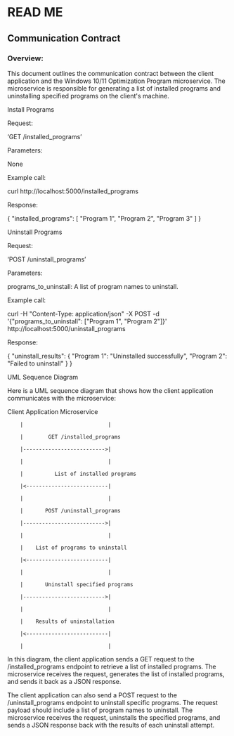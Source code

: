# READ ME

## Communication Contract

### Overview:

This document outlines the communication contract between the client application and the Windows 10/11 Optimization Program microservice. The microservice is responsible for generating a list of installed programs and uninstalling specified programs on the client's machine.

Install Programs

Request:

‘GET /installed_programs’

Parameters:

None

Example call:

curl http://localhost:5000/installed_programs

Response:

{
  "installed_programs": [
    "Program 1",
    "Program 2",
    "Program 3"
  ]
}

Uninstall Programs

Request:

‘POST /uninstall_programs’

Parameters:

programs_to_uninstall: A list of program names to uninstall.

Example call:

curl -H "Content-Type: application/json" -X POST -d '{"programs_to_uninstall": ["Program 1", "Program 2"]}' http://localhost:5000/uninstall_programs

Response:

{
  "uninstall_results": {
    "Program 1": "Uninstalled successfully",
    "Program 2": "Failed to uninstall"
  }
}

UML Sequence Diagram

Here is a UML sequence diagram that shows how the client application communicates with the microservice:

Client Application          Microservice

        |                           |
        
        |        GET /installed_programs
        
        |-------------------------->|
        
        |                           |
        
        |          List of installed programs
        
        |<--------------------------|
        
        |                           |
        
        |       POST /uninstall_programs
        
        |-------------------------->|
        
        |                           |
        
        |    List of programs to uninstall
        
        |<--------------------------|
        
        |                           |
        
        |       Uninstall specified programs
        
        |-------------------------->|
        
        |                           |
        
        |    Results of uninstallation
        
        |<--------------------------|
        
        |                           |



In this diagram, the client application sends a GET request to the /installed_programs endpoint to retrieve a list of installed programs. The microservice receives the request, generates the list of installed programs, and sends it back as a JSON response.

The client application can also send a POST request to the /uninstall_programs endpoint to uninstall specific programs. The request payload should include a list of program names to uninstall. The microservice receives the request, uninstalls the specified programs, and sends a JSON response back with the results of each uninstall attempt.
